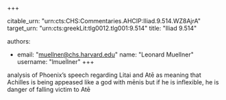 +++


citable_urn: "urn:cts:CHS:Commentaries.AHCIP:Iliad.9.514.WZ8AjrA"
target_urn: "urn:cts:greekLit:tlg0012.tlg001:9.514"
title: "Iliad 9.514"

authors:
- email: "muellner@chs.harvard.edu"
  name: "Leonard Muellner"
  username: "lmuellner"
+++

<p>analysis of Phoenix’s speech regarding Litai and Atē as meaning that Achilles is being appeased like a god with mēnis but if he is inflexible, he is danger of falling victim to Atē</p>